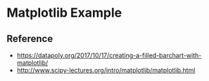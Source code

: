 # Matplotlib Example

## Reference
* https://datapoly.org/2017/10/17/creating-a-filled-barchart-with-matplotlib/
* http://www.scipy-lectures.org/intro/matplotlib/matplotlib.html
